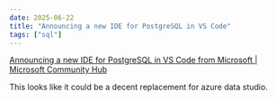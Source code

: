 ```yaml
---
date: 2025-06-22
title: "Announcing a new IDE for PostgreSQL in VS Code"
tags: ["sql"]
---
```


[Announcing a new IDE for PostgreSQL in VS Code from Microsoft | Microsoft Community Hub](https://techcommunity.microsoft.com/blog/adforpostgresql/announcing-a-new-ide-for-postgresql-in-vs-code-from-microsoft/4414648)

This looks like it could be a decent replacement for azure data studio.
